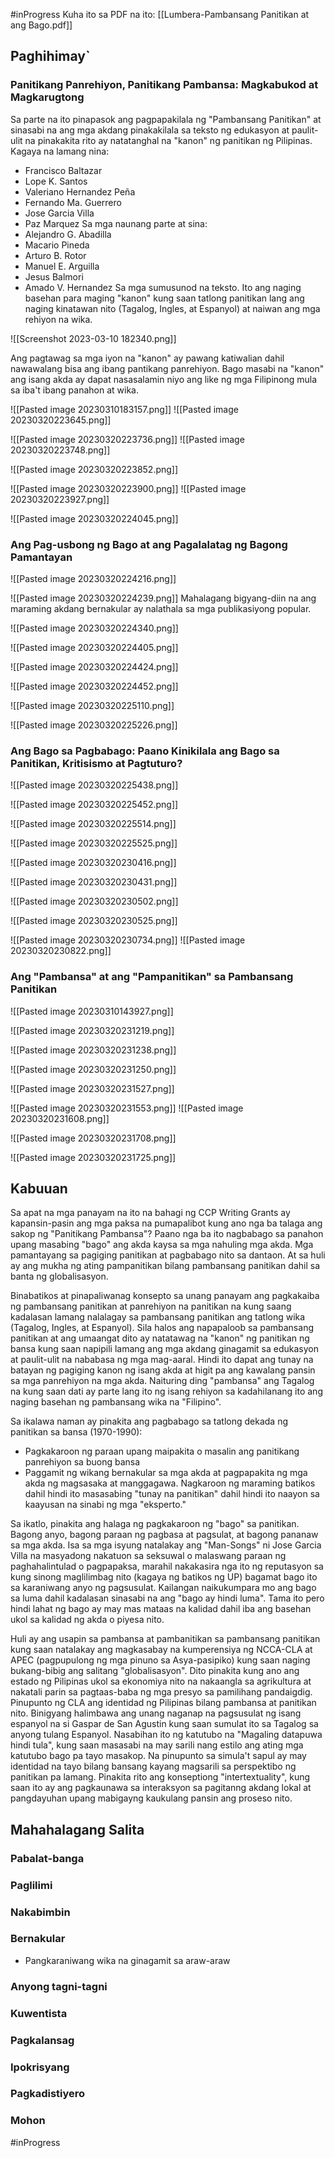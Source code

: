 #inProgress 
Kuha ito sa PDF na ito:
[[Lumbera-Pambansang Panitikan at ang Bago.pdf]]

## Paghihimay`
### Panitikang Panrehiyon, Panitikang Pambansa: Magkabukod at Magkarugtong
Sa parte na ito pinapasok ang pagpapakilala ng "Pambansang Panitikan" at sinasabi na ang mga akdang pinakakilala sa teksto ng edukasyon at paulit-ulit na pinakakita rito ay natatanghal na "kanon" ng panitikan ng Pilipinas. Kagaya na lamang nina:
- Francisco Baltazar
- Lope K. Santos
- Valeriano Hernandez Peña
- Fernando Ma. Guerrero
- Jose Garcia Villa
- Paz Marquez
Sa mga naunang parte at sina:
- Alejandro G. Abadilla
- Macario Pineda
- Arturo B. Rotor
- Manuel E. Arguilla
- Jesus Balmori
- Amado V. Hernandez
Sa mga sumusunod na teksto.
Ito ang naging basehan para maging "kanon" kung saan tatlong panitikan lang ang naging kinatawan nito (Tagalog, Ingles, at Espanyol) at naiwan ang mga rehiyon na wika.

![[Screenshot 2023-03-10 182340.png]]

Ang pagtawag sa mga iyon na "kanon" ay pawang katiwalian dahil nawawalang bisa ang ibang pantikang panrehiyon. Bago masabi na "kanon" ang isang akda ay dapat nasasalamin niyo ang like ng mga Filipinong mula sa iba't ibang panahon at wika.

![[Pasted image 20230310183157.png]]
![[Pasted image 20230320223645.png]]

![[Pasted image 20230320223736.png]]
![[Pasted image 20230320223748.png]]

![[Pasted image 20230320223852.png]]

![[Pasted image 20230320223900.png]]
![[Pasted image 20230320223927.png]]

![[Pasted image 20230320224045.png]]


### Ang Pag-usbong ng Bago at ang Pagalalatag ng Bagong Pamantayan
![[Pasted image 20230320224216.png]]

![[Pasted image 20230320224239.png]]
Mahalagang bigyang-diin na ang maraming akdang bernakular ay nalathala sa mga publikasiyong popular.

![[Pasted image 20230320224340.png]]

![[Pasted image 20230320224405.png]]

![[Pasted image 20230320224424.png]]

![[Pasted image 20230320224452.png]]

![[Pasted image 20230320225110.png]]

![[Pasted image 20230320225226.png]]



### Ang Bago sa Pagbabago: Paano Kinikilala ang Bago sa Panitikan, Kritisismo at Pagtuturo?
![[Pasted image 20230320225438.png]]

![[Pasted image 20230320225452.png]]

![[Pasted image 20230320225514.png]]

![[Pasted image 20230320225525.png]]

![[Pasted image 20230320230416.png]]

![[Pasted image 20230320230431.png]]

![[Pasted image 20230320230502.png]]

![[Pasted image 20230320230525.png]]

 ![[Pasted image 20230320230734.png]]
![[Pasted image 20230320230822.png]]



### Ang "Pambansa" at ang "Pampanitikan" sa Pambansang Panitikan
![[Pasted image 20230310143927.png]]

![[Pasted image 20230320231219.png]]

![[Pasted image 20230320231238.png]]

![[Pasted image 20230320231250.png]]

![[Pasted image 20230320231527.png]]

![[Pasted image 20230320231553.png]]
![[Pasted image 20230320231608.png]]

![[Pasted image 20230320231708.png]]

![[Pasted image 20230320231725.png]]




## Kabuuan
Sa apat na mga panayam na ito na bahagi ng CCP Writing Grants ay kapansin-pasin ang mga paksa na pumapalibot kung ano nga ba talaga ang sakop ng "Panitikang Pambansa"? Paano nga ba ito nagbabago sa panahon upang masabing "bago" ang akda kaysa sa mga nahuling mga akda. Mga pamantayang sa pagiging panitikan at pagbabago nito sa dantaon. At sa huli ay ang mukha ng ating pampanitikan bilang pambansang panitikan dahil sa banta ng globalisasyon.

Binabatikos at pinapaliwanag konsepto sa unang panayam ang pagkakaiba ng pambansang panitikan at panrehiyon na panitikan na kung saang kadalasan lamang nalalagay sa pambansang panitikan ang tatlong wika (Tagalog, Ingles, at Espanyol). Sila halos ang napapaloob sa pambansang panitikan at ang umaangat dito ay natatawag na "kanon" ng panitikan ng bansa kung saan napipili lamang ang mga akdang ginagamit sa edukasyon at paulit-ulit na nababasa ng mga mag-aaral. Hindi ito dapat ang tunay na batayan ng pagiging kanon ng isang akda at higit pa ang kawalang pansin sa mga panrehiyon na mga akda. Naituring ding "pambansa" ang Tagalog na kung saan dati ay parte lang ito ng isang rehiyon sa kadahilanang ito ang naging basehan ng pambansang wika na "Filipino".

Sa ikalawa naman ay pinakita ang pagbabago sa tatlong dekada ng panitikan sa bansa (1970-1990):
- Pagkakaroon ng paraan upang maipakita o masalin ang panitikang panrehiyon sa buong bansa
- Paggamit ng wikang bernakular sa mga akda at pagpapakita ng mga akda ng magsasaka at manggagawa.
Nagkaroon ng maraming batikos dahil hindi ito masasabing "tunay na panitikan" dahil hindi ito naayon sa kaayusan na sinabi ng mga "eksperto."


Sa ikatlo, pinakita ang halaga ng pagkakaroon ng "bago" sa panitikan. Bagong anyo, bagong paraan ng pagbasa at pagsulat, at bagong pananaw sa mga akda. Isa sa mga isyung natalakay ang "Man-Songs" ni Jose Garcia Villa na masyadong nakatuon sa seksuwal o malaswang paraan ng paghahalintulad o pagpapaksa, marahil nakakasira nga ito ng reputasyon sa kung sinong maglilimbag nito (kagaya ng batikos ng UP) bagamat bago ito sa karaniwang anyo ng pagsusulat. Kailangan naikukumpara mo ang bago sa luma dahil kadalasan sinasabi na ang "bago ay hindi luma". Tama ito pero hindi lahat ng bago ay may mas mataas na kalidad dahil iba ang basehan ukol sa kalidad ng akda o piyesa nito.

Huli ay ang usapin sa pambansa at pambanitikan sa pambansang panitikan kung saan natalakay ang magkasabay na kumperensiya ng NCCA-CLA at APEC (pagpupulong ng mga pinuno sa Asya-pasipiko) kung saan naging bukang-bibig ang salitang "globalisasyon". Dito pinakita kung ano ang estado ng Pilipinas ukol sa ekonomiya nito na nakaangla sa agrikultura at nakatali parin sa pagtaas-baba ng mga presyo sa pamilihang pandaigdig. Pinupunto ng CLA ang identidad ng Pilipinas bilang pambansa at panitikan nito. Binigyang halimbawa ang  unang naganap na pagsusulat ng isang espanyol na si Gaspar de San Agustin kung saan sumulat ito sa Tagalog sa anyong tulang Espanyol. Nasabihan ito ng katutubo na "Magaling datapuwa hindi tula", kung saan masasabi na may sarili nang estilo ang ating mga katutubo bago pa tayo masakop. Na pinupunto sa simula't sapul ay may identidad na tayo bilang bansang kayang magsarili sa perspektibo ng panitikan pa lamang. Pinakita rito ang konseptiong "intertextuality", kung saan ito ay ang pagkaunawa sa interaksyon sa pagitanng akdang lokal at pangdayuhan upang mabigayng kaukulang pansin ang proseso nito.

## Mahahalagang Salita
### Pabalat-banga
### Paglilimi
### Nakabimbin
### Bernakular
- Pangkaraniwang wika na ginagamit sa araw-araw

###  Anyong tagni-tagni
### Kuwentista
### Pagkalansag
### Ipokrisyang
### Pagkadistiyero
### Mohon

#inProgress 
